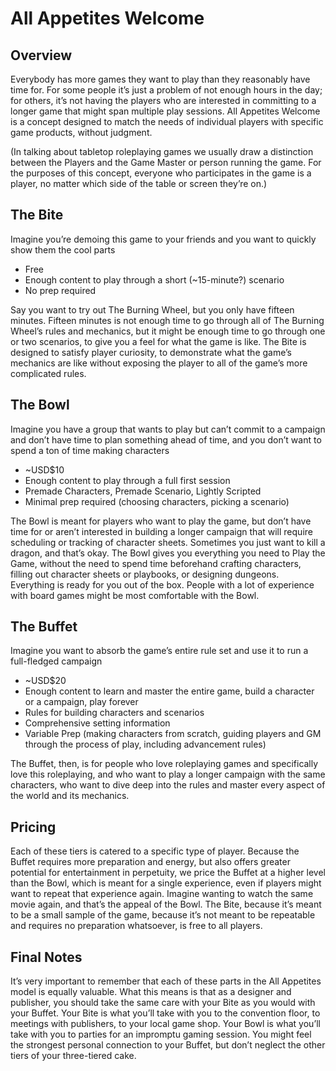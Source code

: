 # All Appetites Welcome

## Overview

Everybody has more games they want to play than they reasonably have time for. For some people it’s just a problem of not enough hours in the day; for others, it’s not having the players who are interested in committing to a longer game that might span multiple play sessions. All Appetites Welcome is a concept designed to match the needs of individual players with specific game products, without judgment.

(In talking about tabletop roleplaying games we usually draw a distinction between the Players and the Game Master or person running the game. For the purposes of this concept, everyone who participates in the game is a player, no matter which side of the table or screen they’re on.)

## The Bite

Imagine you’re demoing this game to your friends and you want to quickly show them the cool parts

* Free
* Enough content to play through a short (~15-minute?) scenario
* No prep required

Say you want to try out The Burning Wheel, but you only have fifteen minutes. Fifteen minutes is not enough time to go through all of The Burning Wheel’s rules and mechanics, but it might be enough time to go through one or two scenarios, to give you a feel for what the game is like. The Bite is designed to satisfy player curiosity, to demonstrate what the game’s mechanics are like without exposing the player to all of the game’s more complicated rules.

## The Bowl

Imagine you have a group that wants to play but can’t commit to a campaign and don’t have time to plan something ahead of time, and you don’t want to spend a ton of time making characters

* ~USD$10
* Enough content to play through a full first session
* Premade Characters, Premade Scenario, Lightly Scripted
* Minimal prep required (choosing characters, picking a scenario)

The Bowl is meant for players who want to play the game, but don’t have time for or aren’t interested in building a longer campaign that will require scheduling or tracking of character sheets. Sometimes you just want to kill a dragon, and that’s okay. The Bowl gives you everything you need to Play the Game, without the need to spend time beforehand crafting characters, filling out character sheets or playbooks, or designing dungeons. Everything is ready for you out of the box. People with a lot of experience with board games might be most comfortable with the Bowl.

## The Buffet

Imagine you want to absorb the game’s entire rule set and use it to run a full-fledged campaign

* ~USD$20
* Enough content to learn and master the entire game, build a character or a campaign, play forever
* Rules for building characters and scenarios
* Comprehensive setting information
* Variable Prep (making characters from scratch, guiding players and GM through the process of play, including advancement rules)

The Buffet, then, is for people who love roleplaying games and specifically love this roleplaying, and who want to play a longer campaign with the same characters, who want to dive deep into the rules and master every aspect of the world and its mechanics.

## Pricing

Each of these tiers is catered to a specific type of player. Because the Buffet requires more preparation and energy, but also offers greater potential for entertainment in perpetuity, we price the Buffet at a higher level than the Bowl, which is meant for a single experience, even if players might want to repeat that experience again. Imagine wanting to watch the same movie again, and that’s the appeal of the Bowl. The Bite, because it’s meant to be a small sample of the game, because it’s not meant to be repeatable and requires no preparation whatsoever, is free to all players.

## Final Notes

It’s very important to remember that each of these parts in the All Appetites model is equally valuable. What this means is that as a designer and publisher, you should take the same care with your Bite as you would with your Buffet. Your Bite is what you’ll take with you to the convention floor, to meetings with publishers, to your local game shop. Your Bowl is what you’ll take with you to parties for an impromptu gaming session. You might feel the strongest personal connection to your Buffet, but don’t neglect the other tiers of your three-tiered cake.
